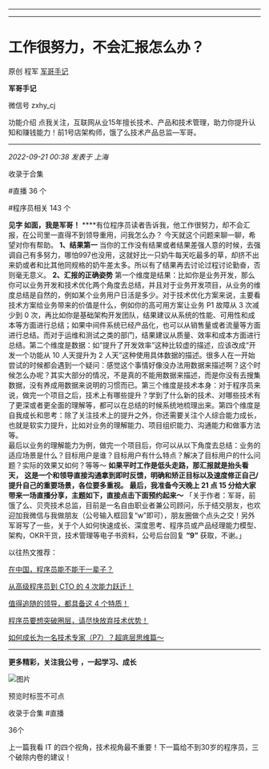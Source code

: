 ----------------------------------------
----------------------------------------
#  工作很努力，不会汇报怎么办？

原创 程军  [ 军哥手记 ](javascript:void\(0\);)

**军哥手记** ![]()

微信号 zxhy_cj

功能介绍 点我关注，互联网从业15年擅长技术、产品和技术管理，助力你提升认知和赚钱能力！前1号店架构师，饿了么技术产品总监—军哥。

____

_2022-09-21 00:38_ _发表于 上海_

收录于合集

#直播 36 个

#程序员相关 143 个

**见字 如面，我是军哥！** ****有位程序员读者告诉我，他工作很努力，却不会汇报，在公司里一直得不到领导重用，问我怎么办？
今天就这个问题来聊一聊，希望对你有帮助。 **1、结果第一**
当你的工作没有结果或者结果差强人意的时候，去强调自己有多努力，哪怕997也没用，这就好比一只奶牛每天吃最多的草，却挤不出来奶或者和比其他同规格的奶牛差太多。所以有了结果再去讨论过程讨论勤奋，否则毫无意义。
**2、汇报的正确姿势**
第一个维度是结果：比如你是业务开发，那么你可以业务开发和技术优化两个角度去总结，并且对于业务开发项目，从业务的维度总结是自然的，例如某个业务用户日活是多少。对于技术优化方案来说，主要看技术方案给业务带来的价值是什么，例如你的高可用方案让业务
P1 故障从 3 次减少到 0
次，再比如你是基础架构开发团队，结果建议从系统的性能、可用性和成本等方面进行总结；如果中间件系统已经产品化，也可以从销售量或者流量等方面进行总结。而对于运维和测试之类的部门，结果建议从质量、效率和成本方面进行总结。第二个维度是数据：如“提升了开发效率”这种比较虚的描述，应该改成“开发一个功能从
10 人天提升为 2
人天”这种使用具体数据的描述。很多人在一开始尝试的时候都会遇到一个疑问：感觉这个事情好像没办法用数据来描述啊？这个时候怎么办呢？其实大部分的情况，不是真的不能用数据来描述，而是你没有去搜集数据，没有养成用数据来说明的习惯而已。第三个维度是技术本身：对于程序员来说，做完一个项目之后，技术上有哪些提升？学到了什么新的技术、对哪些技术有了更深或者更全面的理解等，都可以在总结的时候系统地梳理出来。第四个维度是自我成长和思考：除了关注技术上的提升之外，你还需要关注个人综合能力成长，也就是软实力提升，比如对业务的理解能力、项目组织能力、沟通能力和做事方法等。  
最后以业务的理解能力为例，做完一个项目后，你可以从以下角度去总结：业务的适应场景是什么？目标用户是谁？目标用户有什么特点？解决了目标用户的什么问题？实际的效果又如何？等等～
**如果平时工作是低头走路，那汇报就是抬头看天，**
**这是一个和领导直接沟通拿到即时反馈，明确和矫正目标以及速度修正自己/提升自己的重要场景，各位要多重视。** **最后，我准备今天晚上 21 点 15
分给大家带来一场直播分享，主题如下，直接点击下面预约起来～**
「关于作者：军哥，前饿了么、贝壳技术总监，目前是一名自由职业者兼公司顾问，乐于结交朋友，也欢迎加我微信与我做朋友（公号输入框回复“w”即可），朋友圈做个点头之交！另外军哥写了一些，关于个人如何快速成长、深度思考、程序员或产品经理能力模型、架构，OKR干货，技术管理等电子书资料，公号后台回复
**“9”** 获取，不谢。」  

以往热文推荐：

[在中国，程序员能不能干一辈子？](http://mp.weixin.qq.com/s?__biz=MzA3MDU2MjM4Ng==&mid=2247496637&idx=1&sn=e6845dfa1e96b75f052f95f5b7f48cd0&chksm=9f385480a84fdd963f93037d565270cb350ab5731494d52ea99f0c2e84fccfe1f6eeea80cd48&scene=21#wechat_redirect)  

[从高级程序员到 CTO 的 4
次能力跃迁！](http://mp.weixin.qq.com/s?__biz=MzA3MDU2MjM4Ng==&mid=2247496603&idx=1&sn=9886189c3a26ab2c16c0e6535c68d0f8&chksm=9f3854a6a84fddb020c03d18d854b06cdcc0ac031f2cee8a26030cb661533f127efc918a0a06&scene=21#wechat_redirect)

[值得追随的领导，都具备这 4
个特质！](http://mp.weixin.qq.com/s?__biz=MzA3MDU2MjM4Ng==&mid=2247496580&idx=1&sn=8a4b9b1d6f0a345632cbb98ead9c9aa7&chksm=9f3854b9a84fddaf51b10325beae6581f454313f8493265c62e124c1f15971a7e8f399270007&scene=21#wechat_redirect)

[程序员要想突破圈层，请尽快放弃技术优势！](http://mp.weixin.qq.com/s?__biz=MzA3MDU2MjM4Ng==&mid=2247496537&idx=1&sn=05abd69943d4f562e30298e8d11ac6ff&chksm=9f385464a84fdd728404c0ef6d35ea3738d8680788eb2523f91b24e3859c6a35412bbd9d4eb8&scene=21#wechat_redirect)  

[如何成长为一名技术专家（P7）？超底层思维篇～](http://mp.weixin.qq.com/s?__biz=MzA3MDU2MjM4Ng==&mid=2247496535&idx=1&sn=07b9a8adf717449aacd70b2d1f4348fb&chksm=9f38546aa84fdd7c7e9f297f437452b1f3b2b8d1bd2f7e6b7f84da631c2c66e262d6e4f09376&scene=21#wechat_redirect)

  

* * *

  

 **更多精彩，关注我公号** **，一起学习、成长**

![图片](https://mmbiz.qpic.cn/mmbiz_png/b96CibCt70iaajvl7fD4ZCicMcjhXMp1v6UibM134tIsO1j5yqHyNhh9arj090oAL7zGhRJRq6cFqFOlDZMleLl4pw/640?wx_fmt=png)

预览时标签不可点

收录于合集 #直播

36个

上一篇我看 IT 的四个视角，技术视角最不重要！下一篇给不到30岁的程序员，三个破除内卷的建议！

